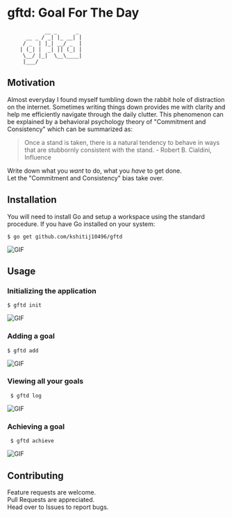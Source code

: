 # gftd: Goal For The Day

```
            __ _      _
      __ _ / _| |_ __| |
     / _  | |_| __/ _  |
    | (_| |  _| || (_| |
     \__/ |_|  \__\____|
     |___/

```

## Motivation

Almost everyday I found myself tumbling down the rabbit hole of distraction on the internet.
Sometimes writing things down provides me with clarity and help me efficiently navigate through
the daily clutter. This phenomenon can be explained by a behavioral psychology theory
of "Commitment and Consistency" which can be summarized as:

> Once a stand is taken, there is a natural tendency to behave in ways that are
stubbornly consistent with the stand.
                                - Robert B. Cialdini, Influence


Write down what you _want_ to do, what you _have_ to get done.  
Let the "Commitment and Consistency" bias take over.

## Installation

You will need to install Go and setup a workspace using the standard procedure.
If you have Go installed on your system:

```$ go get github.com/kshitij10496/gftd```

![GIF](/static/gftd.gif)

## Usage

### Initializing the application

```$ gftd init```

![GIF](/static/gftdinit.gif)

### Adding a goal

```$ gftd add```

![GIF](/static/gftdadd.gif)

### Viewing all your goals

``` $ gftd log```

![GIF](/static/gftdlog.gif)
            
### Achieving a goal

``` $ gftd achieve```

![GIF](/static/gftdachieve.gif)

## Contributing

Feature requests are welcome.  
Pull Requests are appreciated.  
Head over to Issues to report bugs.  